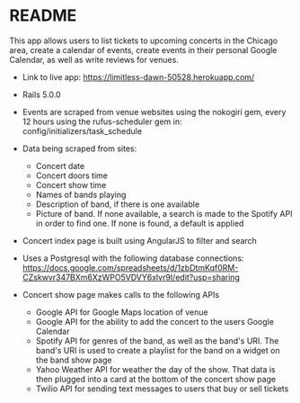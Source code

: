 # README

 This app allows users to list tickets to upcoming concerts in the Chicago area, create a calendar of events, create events in their personal Google Calendar, as well as write reviews for venues. 


* Link to live app: https://limitless-dawn-50528.herokuapp.com/
 
* Rails 5.0.0

* Events are scraped from venue websites using the nokogiri gem, every 12 hours using the rufus-scheduler gem in: config/initializers/task_schedule

* Data being scraped from sites: 
  * Concert date
  * Concert doors time
  * Concert show time
  * Names of bands playing
  * Description of band, if there is one available
  * Picture of band. If none available, a search is made to the Spotify API in order to find one. If none is found, a default is applied

* Concert index page is built using AngularJS to filter and search 

* Uses a Postgresql with the following database connections: https://docs.google.com/spreadsheets/d/1zbDtmKqf0RM-CZskwvr347BXm6XzWPO5VDVY6xlvr9I/edit?usp=sharing

* Concert show page makes calls to the following APIs
  * Google API for Google Maps location of venue
  * Google API for the ability to add the concert to the users Google Calendar
  * Spotify API for genres of the band, as well as the band's URI. The band's URI is used to create a playlist for the band on a widget on the band show page
  * Yahoo Weather API for weather the day of the show. That data is then plugged into a card at the bottom of the concert show page
  * Twilio API for sending text messages to users that buy or sell tickets



